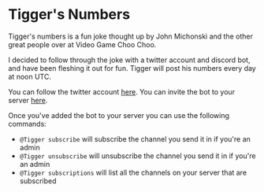 # Tigger's Numbers

Tigger's numbers is a fun joke thought up by John Michonski and the other great people over at Video Game Choo Choo.

I decided to follow through the joke with a twitter account and discord bot, and have been fleshing it out for fun. Tigger will post his numbers every day at noon UTC.

You can follow the twitter account [here](https://twitter.com/TiggersNumbers). You can invite the bot to your server [here](https://discordapp.com/oauth2/authorize?&client_id=364587528554020864&scope=bot).

Once you've added the bot to your server you can use the following commands:
- `@Tigger subscribe` will subscribe the channel you send it in if you're an admin
- `@Tigger unsubscribe` will unsubscribe the channel you send it in if you're an admin
- `@Tigger subscriptions` will list all the channels on your server that are subscribed